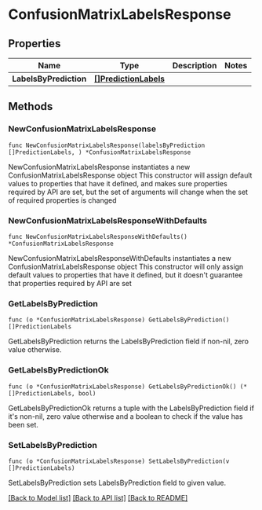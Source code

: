 # ConfusionMatrixLabelsResponse

## Properties

Name | Type | Description | Notes
------------ | ------------- | ------------- | -------------
**LabelsByPrediction** | [**[]PredictionLabels**](PredictionLabels.md) |  | 

## Methods

### NewConfusionMatrixLabelsResponse

`func NewConfusionMatrixLabelsResponse(labelsByPrediction []PredictionLabels, ) *ConfusionMatrixLabelsResponse`

NewConfusionMatrixLabelsResponse instantiates a new ConfusionMatrixLabelsResponse object
This constructor will assign default values to properties that have it defined,
and makes sure properties required by API are set, but the set of arguments
will change when the set of required properties is changed

### NewConfusionMatrixLabelsResponseWithDefaults

`func NewConfusionMatrixLabelsResponseWithDefaults() *ConfusionMatrixLabelsResponse`

NewConfusionMatrixLabelsResponseWithDefaults instantiates a new ConfusionMatrixLabelsResponse object
This constructor will only assign default values to properties that have it defined,
but it doesn't guarantee that properties required by API are set

### GetLabelsByPrediction

`func (o *ConfusionMatrixLabelsResponse) GetLabelsByPrediction() []PredictionLabels`

GetLabelsByPrediction returns the LabelsByPrediction field if non-nil, zero value otherwise.

### GetLabelsByPredictionOk

`func (o *ConfusionMatrixLabelsResponse) GetLabelsByPredictionOk() (*[]PredictionLabels, bool)`

GetLabelsByPredictionOk returns a tuple with the LabelsByPrediction field if it's non-nil, zero value otherwise
and a boolean to check if the value has been set.

### SetLabelsByPrediction

`func (o *ConfusionMatrixLabelsResponse) SetLabelsByPrediction(v []PredictionLabels)`

SetLabelsByPrediction sets LabelsByPrediction field to given value.



[[Back to Model list]](../README.md#documentation-for-models) [[Back to API list]](../README.md#documentation-for-api-endpoints) [[Back to README]](../README.md)


